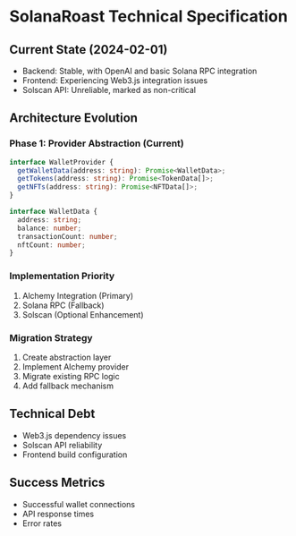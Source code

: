 # SolanaRoast Technical Specification

## Current State (2024-02-01)
- Backend: Stable, with OpenAI and basic Solana RPC integration
- Frontend: Experiencing Web3.js integration issues
- Solscan API: Unreliable, marked as non-critical

## Architecture Evolution

### Phase 1: Provider Abstraction (Current)
```typescript
interface WalletProvider {
  getWalletData(address: string): Promise<WalletData>;
  getTokens(address: string): Promise<TokenData[]>;
  getNFTs(address: string): Promise<NFTData[]>;
}

interface WalletData {
  address: string;
  balance: number;
  transactionCount: number;
  nftCount: number;
}
```

### Implementation Priority
1. Alchemy Integration (Primary)
2. Solana RPC (Fallback)
3. Solscan (Optional Enhancement)

### Migration Strategy
1. Create abstraction layer
2. Implement Alchemy provider
3. Migrate existing RPC logic
4. Add fallback mechanism

## Technical Debt
- Web3.js dependency issues
- Solscan API reliability
- Frontend build configuration

## Success Metrics
- Successful wallet connections
- API response times
- Error rates 